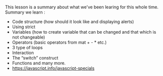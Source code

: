 This lesson is a summary about what we've been learing for this whole time. 
Summary we learn : 
- Code structure (how should it look like and displaying alerts)
- Using strict
- Variables (how to create variable that can be changed and  that which is not changeable)
- Operators (basic operators from mat + - *  etc.)
- 3 type of loops 
- Interaction
- The “switch” construct
- Functions and many more.
- https://javascript.info/javascript-specials
